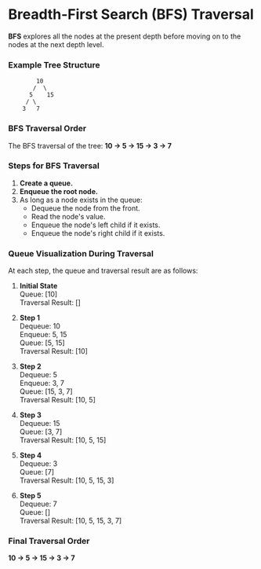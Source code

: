# Breadth-First Search (BFS) Traversal

**BFS** explores all the nodes at the present depth before moving on to the nodes at the next depth level.

### Example Tree Structure

```plaintext
        10
       /  \
      5    15
     / \
    3   7
```

### BFS Traversal Order

The BFS traversal of the tree: **10 → 5 → 15 → 3 → 7**

### Steps for BFS Traversal

1. **Create a queue.**
2. **Enqueue the root node.**
3. As long as a node exists in the queue:
   - Dequeue the node from the front.
   - Read the node's value.
   - Enqueue the node's left child if it exists.
   - Enqueue the node's right child if it exists.

### Queue Visualization During Traversal

At each step, the queue and traversal result are as follows:

1. **Initial State**  
   Queue: [10]  
   Traversal Result: []

2. **Step 1**  
   Dequeue: 10  
   Enqueue: 5, 15  
   Queue: [5, 15]  
   Traversal Result: [10]

3. **Step 2**  
   Dequeue: 5  
   Enqueue: 3, 7  
   Queue: [15, 3, 7]  
   Traversal Result: [10, 5]

4. **Step 3**  
   Dequeue: 15  
   Queue: [3, 7]  
   Traversal Result: [10, 5, 15]

5. **Step 4**  
   Dequeue: 3  
   Queue: [7]  
   Traversal Result: [10, 5, 15, 3]

6. **Step 5**  
   Dequeue: 7  
   Queue: []  
   Traversal Result: [10, 5, 15, 3, 7]

### Final Traversal Order

**10 → 5 → 15 → 3 → 7**
